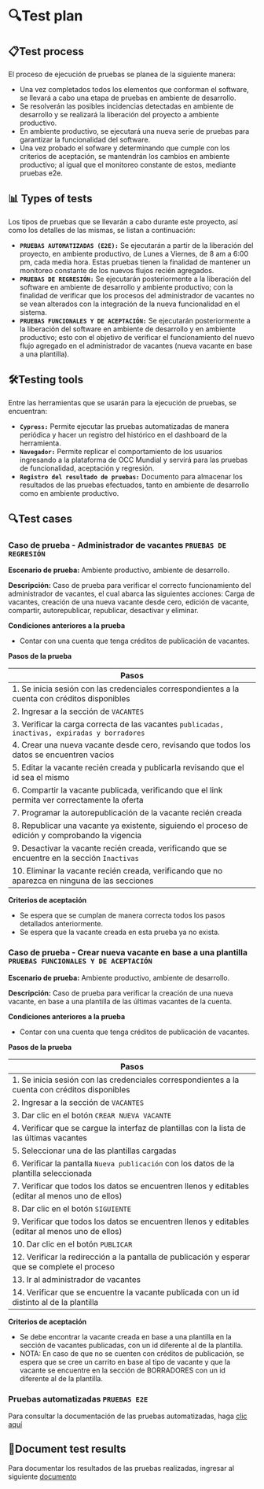 # 🔍Test plan

## 📋Test process

El proceso de ejecución de pruebas se planea de la siguiente manera:
* Una vez completados todos los elementos que conforman el software, se llevará a cabo una etapa de pruebas en ambiente de desarrollo.
* Se resolverán las posibles incidencias detectadas en ambiente de desarrollo y se realizará la liberación del proyecto a ambiente productivo.
* En ambiente productivo, se ejecutará una nueva serie de pruebas para garantizar la funcionalidad del software.
* Una vez probado el sofware y determinando que cumple con los criterios de aceptación, se mantendrán los cambios en ambiente productivo; al igual que el monitoreo constante de estos, mediante pruebas e2e.

## 📊 Types of tests

Los tipos de pruebas que se llevarán a cabo durante este proyecto, así como los detalles de las mismas, se listan a continuación:

* **`PRUEBAS AUTOMATIZADAS (E2E):`** Se ejecutarán a partir de la liberación del proyecto, en ambiente productivo, de Lunes  a Viernes, de 8 am a 6:00 pm, cada media hora. Estas pruebas tienen la finalidad de mantener un monitoreo constante de los nuevos flujos recién agregados.
* **`PRUEBAS DE REGRESIÓN:`** Se ejecutarán posteriormente a la liberación del software en ambiente de desarrollo y ambiente productivo; con la finalidad de verificar que los procesos del administrador de vacantes no se vean alterados con la integración de la nueva funcionalidad en el sistema.
* **`PRUEBAS FUNCIONALES Y DE ACEPTACIÓN:`** Se ejecutarán posteriormente a la liberación del software en ambiente de desarrollo y en ambiente productivo; esto con el objetivo de verificar el funcionamiento del nuevo flujo agregado en el administrador de vacantes (nueva vacante en base a una plantilla).

## 🛠Testing tools

Entre las herramientas que se usarán para la ejecución de pruebas, se encuentran:

* **`Cypress:`** Permite ejecutar las pruebas automatizadas de manera periódica y hacer un registro del histórico en el dashboard de la herramienta.
* **`Navegador:`** Permite replicar el comportamiento de los usuarios ingresando a la plataforma de OCC Mundial y servirá para las pruebas de funcionalidad, aceptación y regresión.
* **`Registro del resultado de pruebas:`** Documento para almacenar los resultados de las pruebas efectuados, tanto en ambiente de desarrollo como en ambiente productivo.

## 🔍Test cases

### Caso de prueba - Administrador de vacantes `PRUEBAS DE REGRESIÓN`

**Escenario de prueba:** Ambiente productivo, ambiente de desarrollo.

**Descripción:** Caso de prueba para verificar el correcto funcionamiento del administrador de vacantes, el cual abarca las siguientes acciones: Carga de vacantes, creación de una nueva vacante desde cero, edición de vacante, compartir, autorepublicar, republicar, desactivar y eliminar.

**Condiciones anteriores a la prueba**
* Contar con una cuenta que tenga créditos de publicación de vacantes.

**Pasos de la prueba**

| Pasos                                                                                             |
|---------------------------------------------------------------------------------------------------|
| 1. Se inicia sesión con las credenciales correspondientes a la cuenta con créditos disponibles    |
| 2. Ingresar a la sección de `VACANTES`                                                            |
| 3. Verificar la carga correcta de las vacantes `publicadas, inactivas, expiradas y borradores`    |
| 4. Crear una nueva vacante desde cero, revisando que todos los datos se encuentren vacíos         |
| 5. Editar la vacante recién creada y publicarla revisando que el id sea el mismo                  |
| 6. Compartir la vacante publicada, verificando que el link permita ver correctamente la oferta    |
| 7. Programar la autorepublicación de la vacante recién creada                                     |
| 8. Republicar una vacante ya existente, siguiendo el proceso de edición y comprobando la vigencia |
| 9. Desactivar la vacante recién creada, verificando que se encuentre en la sección `Inactivas`    |
| 10. Eliminar la vacante recién creada, verificando que no aparezca en ninguna de las secciones    |

**Criterios de aceptación**
* Se espera que se cumplan de manera correcta todos los pasos detallados anteriormente.
* Se espera que la vacante creada en esta prueba ya no exista.

### Caso de prueba - Crear nueva vacante en base a una plantilla `PRUEBAS FUNCIONALES Y DE ACEPTACIÓN`

**Escenario de prueba:** Ambiente productivo, ambiente de desarrollo.

**Descripción:** Caso de prueba para verificar la creación de una nueva vacante, en base a una plantilla de las últimas vacantes de la cuenta.

**Condiciones anteriores a la prueba**
* Contar con una cuenta que tenga créditos de publicación de vacantes.

**Pasos de la prueba**

| Pasos                                                                                               |
|-----------------------------------------------------------------------------------------------------|
| 1. Se inicia sesión con las credenciales correspondientes a la cuenta con créditos disponibles      |
| 2. Ingresar a la sección de `VACANTES`                                                              |
| 3. Dar clic en el botón `CREAR NUEVA VACANTE`                                                       |
| 4. Verificar que se cargue la interfaz de plantillas con la lista de las últimas vacantes           |
| 5. Seleccionar una de las plantillas cargadas                                                       |
| 6. Verificar la pantalla `Nueva publicación` con los datos de la plantilla seleccionada             |
| 7. Verificar que todos los datos se encuentren llenos y editables (editar al menos uno de ellos)    |
| 8. Dar clic en el botón `SIGUIENTE`                                                                 |
| 9. Verificar que todos los datos se encuentren llenos y editables (editar al menos uno de ellos)    |
| 10. Dar clic en el botón `PUBLICAR`                                                                 |
| 12. Verificar la redirección a la pantalla de publicación y esperar que se complete el proceso      |
| 13. Ir al administrador de vacantes                                                                 |
| 14. Verificar que se encuentre la vacante publicada con un id distinto al de la plantilla           |

**Criterios de aceptación**
* Se debe encontrar la vacante creada en base a una plantilla en la sección de vacantes publicadas, con un id diferente al de la plantilla.
* NOTA: En caso de que no se cuenten con créditos de publicación, se espera que se cree un carrito en base al tipo de vacante y que la vacante se encuentre en la sección de BORRADORES con un id diferente al de la plantilla.

### Pruebas automatizadas `PRUEBAS E2E`

Para consultar la documentación de las pruebas automatizadas, haga [clic aquí](https://backstage.occdeep.io/docs/default/Component/recruiters-integration-test/Casos%20de%20prueba%20-%20CAJA/)

## 📘Document test results

Para documentar los resultados de las pruebas realizadas, ingresar al siguiente [documento](https://occmundialmx-my.sharepoint.com/:x:/r/personal/aesquivel_occ_com_mx/Documents/Resultados%20de%20pruebas%20-%20PLANTILLAS%20CAJA.xlsx?d=w4c80a3ce456b4be88f29459aacffec11&csf=1&web=1&e=oA5nI8)
